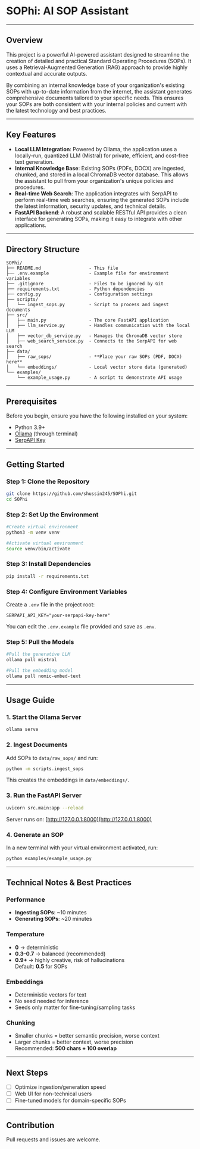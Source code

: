 # SOPhi: AI SOP Assistant
---

## Overview
This project is a powerful AI-powered assistant designed to streamline the creation of detailed and practical Standard Operating Procedures (SOPs). It uses a Retrieval-Augmented Generation (RAG) approach to provide highly contextual and accurate outputs.

By combining an internal knowledge base of your organization's existing SOPs with up-to-date information from the internet, the assistant generates comprehensive documents tailored to your specific needs. This ensures your SOPs are both consistent with your internal policies and current with the latest technology and best practices.

---

## Key Features
- **Local LLM Integration**: Powered by Ollama, the application uses a locally-run, quantized LLM (Mistral) for private, efficient, and cost-free text generation.  
- **Internal Knowledge Base**: Existing SOPs (PDFs, DOCX) are ingested, chunked, and stored in a local ChromaDB vector database. This allows the assistant to pull from your organization's unique policies and procedures.  
- **Real-time Web Search**: The application integrates with SerpAPI to perform real-time web searches, ensuring the generated SOPs include the latest information, security updates, and technical details.  
- **FastAPI Backend**: A robust and scalable RESTful API provides a clean interface for generating SOPs, making it easy to integrate with other applications.

---

## Directory Structure
```
SOPhi/
├── README.md                  - This file
├── .env.example               - Example file for environment variables
├── .gitignore                 - Files to be ignored by Git
├── requirements.txt           - Python dependencies
├── config.py                  - Configuration settings
├── scripts/
│   └── ingest_sops.py         - Script to process and ingest documents
├── src/
│   ├── main.py                - The core FastAPI application
│   ├── llm_service.py         - Handles communication with the local LLM
│   ├── vector_db_service.py   - Manages the ChromaDB vector store
│   ├── web_search_service.py  - Connects to the SerpAPI for web search
├── data/
│   ├── raw_sops/              - **Place your raw SOPs (PDF, DOCX) here**
│   └── embeddings/            - Local vector store data (generated)
└── examples/
    └── example_usage.py       - A script to demonstrate API usage
```

---

## Prerequisites
Before you begin, ensure you have the following installed on your system:
- Python 3.9+  
- [Ollama](https://ollama.ai) (through terminal)  
- [SerpAPI Key](https://serpapi.com/)  

---

## Getting Started

### Step 1: Clone the Repository
```bash
git clone https://github.com/shussin245/SOPhi.git
cd SOPhi
```

### Step 2: Set Up the Environment
```bash
#Create virtual environment
python3 -m venv venv

#Activate virtual environment
source venv/bin/activate  
```

### Step 3: Install Dependencies
```bash
pip install -r requirements.txt
```

### Step 4: Configure Environment Variables
Create a `.env` file in the project root:
```env
SERPAPI_API_KEY="your-serpapi-key-here"
```

You can edit the `.env.example` file provided and save as `.env`.

### Step 5: Pull the Models
```bash
#Pull the generative LLM
ollama pull mistral

#Pull the embedding model
ollama pull nomic-embed-text
```

---

## Usage Guide

### 1. Start the Ollama Server
```bash
ollama serve
```

### 2. Ingest Documents
Add SOPs to `data/raw_sops/` and run:
```bash
python -m scripts.ingest_sops
```

This creates the embeddings in `data/embeddings/`.

### 3. Run the FastAPI Server
```bash
uvicorn src.main:app --reload
```
Server runs on: [http://127.0.0.1:8000](http://127.0.0.1:8000)

### 4. Generate an SOP
In a new terminal with your virtual environment activated, run:
```bash
python examples/example_usage.py
```

---

## Technical Notes & Best Practices

### Performance
- **Ingesting SOPs**: ~10 minutes  
- **Generating SOPs**: ~20 minutes  

### Temperature
- **0** → deterministic  
- **0.3–0.7** → balanced (recommended)  
- **0.9+** → highly creative, risk of hallucinations  
Default: **0.5** for SOPs

### Embeddings
- Deterministic vectors for text  
- No seed needed for inference  
- Seeds only matter for fine-tuning/sampling tasks  

### Chunking
- Smaller chunks = better semantic precision, worse context  
- Larger chunks = better context, worse precision  
Recommended: **500 chars + 100 overlap**

---

## Next Steps
- [ ] Optimize ingestion/generation speed  
- [ ] Web UI for non-technical users
- [ ] Fine-tuned models for domain-specific SOPs  

---

## Contribution
Pull requests and issues are welcome.
